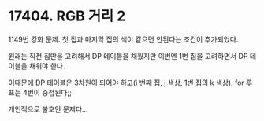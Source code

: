 # 17404. RGB 거리 2

1149번 강화 문제. 첫 집과 마지막 집의 색이 같으면 안된다는 조건이 추가되었다.

원래는 직전 집만을 고려해서 DP 테이블을 채웠지만 이번엔 1번 집을 고려하면서 DP 테이블을 채워야 한다.

이때문에 DP 테이블은 3차원이 되어야 하고(i 번째 집, j 색상, 1번 집의 k 색상), for 루프는 4번이 중첩된다;;

개인적으로 불호인 문제다...
